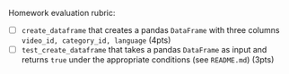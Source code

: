 Homework evaluation rubric: 

- [ ] `create_dataframe` that creates a pandas `DataFrame` with three columns `video_id, category_id, language` (4pts)
- [ ] `test_create_dataframe` that takes a pandas `DataFrame` as input and returns `true` under the appropriate conditions (see `README.md`) (3pts)
